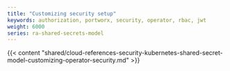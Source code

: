 ```yaml
---
title: "Customizing security setup"
keywords: authorization, portworx, security, operator, rbac, jwt
weight: 6000
series: ra-shared-secrets-model
---
```


{{< content "shared/cloud-references-security-kubernetes-shared-secret-model-customizing-operator-security.md" >}}

